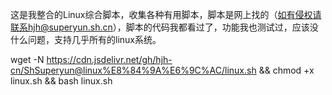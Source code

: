 这是我整合的Linux综合脚本，收集各种有用脚本，脚本是网上找的（如有侵权请联系hjh@superyun.sh.cn），脚本的代码我都看过了，功能我也测试过，应该没什么问题，支持几乎所有的linux系统。

wget -N https://cdn.jsdelivr.net/gh/hjh-cn/ShSuperyun@linux%E8%84%9A%E6%9C%AC/linux.sh && chmod +x linux.sh && bash linux.sh

